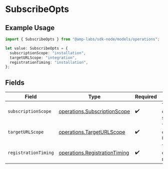 # SubscribeOpts

## Example Usage

```typescript
import { SubscribeOpts } from "@amp-labs/sdk-node/models/operations";

let value: SubscribeOpts = {
  subscriptionScope: "installation",
  targetURLScope: "integration",
  registrationTiming: "installation",
};
```

## Fields

| Field                                                                          | Type                                                                           | Required                                                                       | Description                                                                    |
| ------------------------------------------------------------------------------ | ------------------------------------------------------------------------------ | ------------------------------------------------------------------------------ | ------------------------------------------------------------------------------ |
| `subscriptionScope`                                                            | [operations.SubscriptionScope](../../models/operations/subscriptionscope.md)   | :heavy_check_mark:                                                             | The scope of the subscription.                                                 |
| `targetURLScope`                                                               | [operations.TargetURLScope](../../models/operations/targeturlscope.md)         | :heavy_check_mark:                                                             | The scope of the target URL.                                                   |
| `registrationTiming`                                                           | [operations.RegistrationTiming](../../models/operations/registrationtiming.md) | :heavy_check_mark:                                                             | The timing of the registration.                                                |